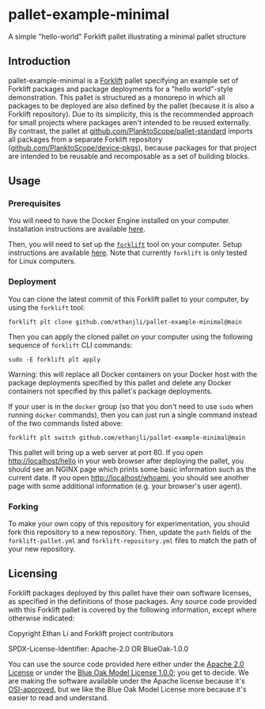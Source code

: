# pallet-example-minimal
A simple "hello-world" Forklift pallet illustrating a minimal pallet structure

## Introduction

pallet-example-minimal is a [Forklift](https://github.com/PlanktoScope/forklift) pallet
specifying an example set of Forklift packages and package deployments for a "hello world"-style
demonstration. This pallet is structured as a monorepo in which all packages to be deployed are also
defined by the pallet (because it is also a Forklift repository). Due to its simplicity, this is the
recommended approach for small projects where packages aren't intended to be reused externally. By
contrast, the pallet at
[github.com/PlanktoScope/pallet-standard](https://github.com/PlanktoScope/pallet-standard)
imports all packages from a separate Forklift repository
([github.com/PlanktoScope/device-pkgs](https://github.com/PlanktoScope/device-pkgs)), because
packages for that project are intended to be reusable and recomposable as a set of building blocks.

## Usage

### Prerequisites

You will need to have the Docker Engine installed on your computer. Installation instructions are
available [here](https://docs.docker.com/engine/install/).

Then, you will need to set up the [`forklift`](https://github.com/PlanktoScope/forklift) tool on
your computer. Setup instructions are available
[here](https://github.com/PlanktoScope/forklift?tab=readme-ov-file#downloadinstall-forklift). Note
that currently `forklift` is only tested for Linux computers.

### Deployment

You can clone the latest commit of this Forklift pallet to your computer, by
using the `forklift` tool:
```
forklift plt clone github.com/ethanjli/pallet-example-minimal@main
```

Then you can apply the cloned pallet on your computer using the following sequence of `forklift`
CLI commands:
```
sudo -E forklift plt apply
```

Warning: this will replace all Docker containers on your Docker host with the package deployments
specified by this pallet and delete any Docker containers not specified by this pallet's package
deployments.

If your user is in the `docker` group (so that you don't need to use `sudo` when running `docker`
commands), then you can just run a single command instead of the two commands listed above:

```
forklift plt switch github.com/ethanjli/pallet-example-minimal@main
```

This pallet will bring up a web server at port 80. If you open <http://localhost/hello> in
your web browser after deploying the pallet, you should see an NGINX page which prints some basic
information such as the current date. If you open <http://localhost/whoami>, you should see
another page with some additional information (e.g. your browser's user agent).

### Forking

To make your own copy of this repository for experimentation, you should fork this repository to a
new repository. Then, update the `path` fields of the `forklift-pallet.yml` and
`forklift-repository.yml` files to match the path of your new repository.

## Licensing

Forklift packages deployed by this pallet have their own software licenses, as specified in the
definitions of those packages. Any source code provided with this Forklift pallet is covered by the
following information, except where otherwise indicated:

Copyright Ethan Li and Forklift project contributors

SPDX-License-Identifier: Apache-2.0 OR BlueOak-1.0.0

You can use the source code provided here either under the
[Apache 2.0 License](https://www.apache.org/licenses/LICENSE-2.0)
or under the [Blue Oak Model License 1.0.0](https://blueoakcouncil.org/license/1.0.0);
you get to decide. We are making the software available under the Apache license because it's
[OSI-approved](https://writing.kemitchell.com/2019/05/05/Rely-on-OSI.html),
but we like the Blue Oak Model License more because it's easier to read and understand.
